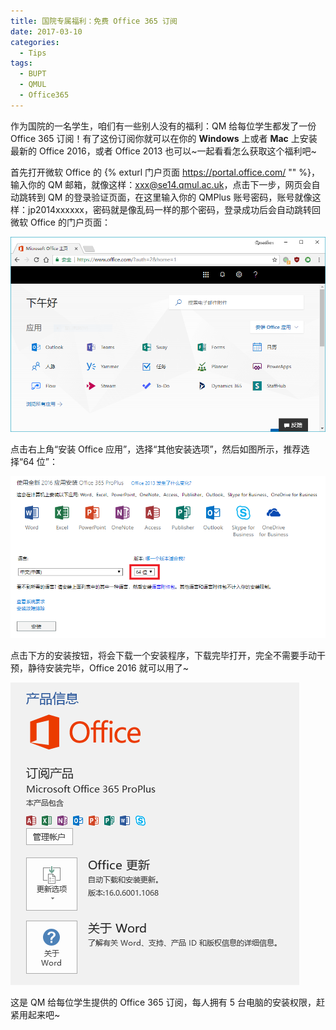 ```yaml
---
title: 国院专属福利：免费 Office 365 订阅
date: 2017-03-10
categories:
  - Tips
tags:
  - BUPT
  - QMUL
  - Office365
---
```


作为国院的一名学生，咱们有一些别人没有的福利：QM 给每位学生都发了一份 Office 365 订阅！有了这份订阅你就可以在你的 **Windows** 上或者 **Mac** 上安装最新的 Office 2016，或者 Office 2013 也可以~一起看看怎么获取这个福利吧~<!--more-->

首先打开微软 Office 的 {% exturl 门户页面 https://portal.office.com/ "" %}，输入你的 QM 邮箱，就像这样：xxx@se14.qmul.ac.uk，点击下一步，网页会自动跳转到 QM 的登录验证页面，在这里输入你的 QMPlus 账号密码，账号就像这样：jp2014xxxxxx，密码就是像乱码一样的那个密码，登录成功后会自动跳转回微软 Office 的门户页面：

![1](/uploads/2016/03/1.png)

点击右上角“安装 Office 应用”，选择“其他安装选项”，然后如图所示，推荐选择“64 位”：

![2](/uploads/2016/03/2.png)

点击下方的安装按钮，将会下载一个安装程序，下载完毕打开，完全不需要手动干预，静待安装完毕，Office 2016 就可以用了~

![3](/uploads/2016/03/3.png)

这是 QM 给每位学生提供的 Office 365 订阅，每人拥有 5 台电脑的安装权限，赶紧用起来吧~

